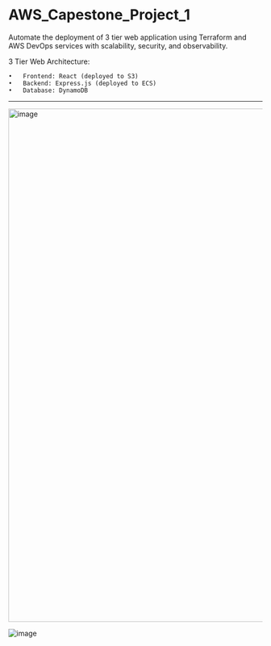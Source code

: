 # AWS_Capestone_Project_1
Automate the deployment of 3 tier web application using Terraform and AWS DevOps services with scalability, security, and observability.

3 Tier Web Architecture:

	•	Frontend: React (deployed to S3)
	•	Backend: Express.js (deployed to ECS)
	•	Database: DynamoDB
-------------------------------------------------------------------------------------------------------------------------------------------------
<img width="1017" alt="image" src="https://github.com/user-attachments/assets/cddd223b-601a-4831-b70f-a1972db59b16" />


![image](https://github.com/user-attachments/assets/758249fd-2abf-4e68-b2b9-7eda16a8c7ff)


